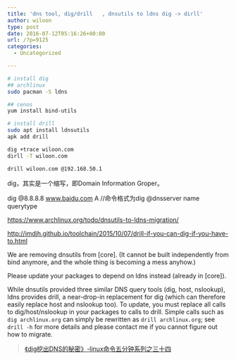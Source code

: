 ```yaml
---
title: 'dns tool, dig/drill   , dnsutils to ldns dig -> dirll'
author: wiloon
type: post
date: 2016-07-12T05:16:26+00:00
url: /?p=9125
categories:
  - Uncategorized

---
```

```bash
# install dig
## archlinux
sudo pacman -S ldns

## cenos
yum install bind-utils

# install drill
sudo apt install ldnsutils
apk add drill

dig +trace wiloon.com
dirll -T wiloon.com

drill wiloon.com @192.168.50.1
```

dig，其实是一个缩写，即Domain Information Groper。

dig @8.8.8.8 www.baidu.com A //命令格式为dig @dnsserver name querytype

https://www.archlinux.org/todo/dnsutils-to-ldns-migration/

http://imdjh.github.io/toolchain/2015/10/07/drill-if-you-can-dig-if-you-have-to.html

We are removing dnsutils from [core]. (It cannot be built independently from bind anymore, and the whole thing is becoming a mess anyhow.)

Please update your packages to depend on ldns instead (already in [core]).

While dnsutils provided three similar DNS query tools (dig, host, nslookup), ldns provides drill, a near-drop-in replacement for dig (which can therefore easily replace host and nslookup too). To update, you must replace all calls to dig/host/nslookup in your packages to calls to drill. Simple calls such as `dig archlinux.org` can simply be rewritten as `drill archlinux.org`; see `drill -h` for more details and please contact me if you cannot figure out how to migrate.

<blockquote class="wp-embedded-content" data-secret="9AchPRSDEE">
  <p>
    <a href="http://roclinux.cn/?p=2449">《dig挖出DNS的秘密》-linux命令五分钟系列之三十四</a>
  </p>
</blockquote>

<iframe title="《《dig挖出DNS的秘密》-linux命令五分钟系列之三十四》—Linux大棚" class="wp-embedded-content" sandbox="allow-scripts" security="restricted" style="position: absolute; clip: rect(1px, 1px, 1px, 1px);" src="http://roclinux.cn/?p=2449&#038;embed=true#?secret=9AchPRSDEE" data-secret="9AchPRSDEE" width="600" height="338" frameborder="0" marginwidth="0" marginheight="0" scrolling="no"></iframe>